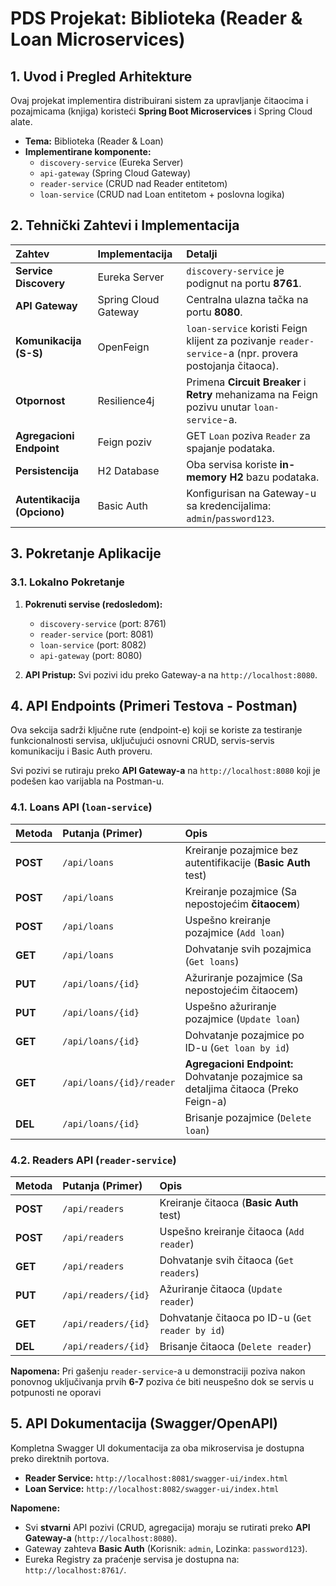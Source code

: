 # PDS Projekat: Biblioteka (Reader & Loan Microservices)

## 1. Uvod i Pregled Arhitekture

Ovaj projekat implementira distribuirani sistem za upravljanje čitaocima i pozajmicama (knjiga) koristeći **Spring Boot Microservices** i Spring Cloud alate.

* **Tema:** Biblioteka (Reader & Loan)
* **Implementirane komponente:**
    * `discovery-service` (Eureka Server)
    * `api-gateway` (Spring Cloud Gateway)
    * `reader-service` (CRUD nad Reader entitetom)
    * `loan-service` (CRUD nad Loan entitetom + poslovna logika)

## 2. Tehnički Zahtevi i Implementacija

| Zahtev | Implementacija | Detalji |
| :--- | :--- | :--- |
| **Service Discovery** | Eureka Server | `discovery-service` je podignut na portu **8761**. |
| **API Gateway** | Spring Cloud Gateway | Centralna ulazna tačka na portu **8080**. |
| **Komunikacija (S-S)** | OpenFeign | `loan-service` koristi Feign klijent za pozivanje `reader-service`-a (npr. provera postojanja čitaoca). |
| **Otpornost** | Resilience4j | Primena **Circuit Breaker** i **Retry** mehanizama na Feign pozivu unutar `loan-service`-a. |
| **Agregacioni Endpoint** | Feign poziv | GET `Loan` poziva `Reader` za spajanje podataka. |
| **Persistencija** | H2 Database | Oba servisa koriste **in-memory H2** bazu podataka. |
| **Autentikacija (Opciono)** | Basic Auth | Konfigurisan na Gateway-u sa kredencijalima: `admin`/`password123`. |

## 3. Pokretanje Aplikacije

### 3.1. Lokalno Pokretanje

1.  **Pokrenuti servise (redosledom):**
    * `discovery-service` (port: 8761)
    * `reader-service` (port: 8081)
    * `loan-service` (port: 8082)
    * `api-gateway` (port: 8080)

2.  **API Pristup:** Svi pozivi idu preko Gateway-a na `http://localhost:8080`.

## 4. API Endpoints (Primeri Testova - Postman)

Ova sekcija sadrži ključne rute (endpoint-e) koji se koriste za testiranje funkcionalnosti servisa, uključujući osnovni CRUD, servis-servis komunikaciju i Basic Auth proveru.

Svi pozivi se rutiraju preko **API Gateway-a** na `http://localhost:8080` koji je podešen kao varijabla na Postman-u.

### 4.1. Loans API (`loan-service`)

| Metoda | Putanja (Primer) | Opis |
| :--- | :--- | :--- |
| **POST** | `/api/loans` | Kreiranje pozajmice bez autentifikacije (**Basic Auth** test) |
| **POST** | `/api/loans` | Kreiranje pozajmice (Sa nepostojećim **čitaocem**) |
| **POST** | `/api/loans` | Uspešno kreiranje pozajmice (`Add loan`) |
| **GET** | `/api/loans` | Dohvatanje svih pozajmica (`Get loans`) |
| **PUT** | `/api/loans/{id}` | Ažuriranje pozajmice (Sa nepostojećim čitaocem) |
| **PUT** | `/api/loans/{id}` | Uspešno ažuriranje pozajmice (`Update loan`) |
| **GET** | `/api/loans/{id}` | Dohvatanje pozajmice po ID-u (`Get loan by id`) |
| **GET** | `/api/loans/{id}/reader` | **Agregacioni Endpoint:** Dohvatanje pozajmice sa detaljima čitaoca (Preko Feign-a) |
| **DEL** | `/api/loans/{id}` | Brisanje pozajmice (`Delete loan`) |


### 4.2. Readers API (`reader-service`)

| Metoda | Putanja (Primer) | Opis |
| :--- | :--- | :--- |
| **POST** | `/api/readers` | Kreiranje čitaoca (**Basic Auth** test) |
| **POST** | `/api/readers` | Uspešno kreiranje čitaoca (`Add reader`) |
| **GET** | `/api/readers` | Dohvatanje svih čitaoca (`Get readers`) |
| **PUT** | `/api/readers/{id}` | Ažuriranje čitaoca (`Update reader`) |
| **GET** | `/api/readers/{id}` | Dohvatanje čitaoca po ID-u (`Get reader by id`) |
| **DEL** | `/api/readers/{id}` | Brisanje čitaoca (`Delete reader`) |endpoint. |

**Napomena:**
Pri gašenju `reader-service`-a u demonstraciji poziva nakon ponovnog uključivanja prvih **6-7** poziva će biti neuspešno dok se servis u potpunosti ne oporavi

## 5. API Dokumentacija (Swagger/OpenAPI)

Kompletna Swagger UI dokumentacija za oba mikroservisa je dostupna preko direktnih portova.

* **Reader Service:**
    `http://localhost:8081/swagger-ui/index.html`
* **Loan Service:**
    `http://localhost:8082/swagger-ui/index.html`

**Napomene:**
* Svi **stvarni** API pozivi (CRUD, agregacija) moraju se rutirati preko **API Gateway-a** (`http://localhost:8080`).
* Gateway zahteva **Basic Auth** (Korisnik: `admin`, Lozinka: `password123`).
* Eureka Registry za praćenje servisa je dostupna na: `http://localhost:8761/`.